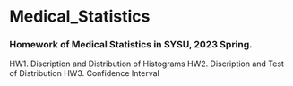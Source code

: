 # Medical_Statistics
### Homework of Medical Statistics in SYSU, 2023 Spring.
HW1. Discription and Distribution of Histograms
HW2. Discription and Test of Distribution
HW3. Confidence Interval
